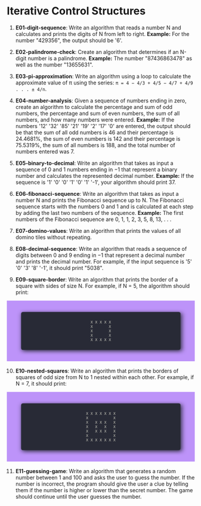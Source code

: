 # Iterative Control Structures

1) **E01-digit-sequence**: Write an algorithm that reads a number N and calculates and prints the digits of N from left to right. **Example:** For the number "429356", the output should be '6'.

2) **E02-palindrome-check**: Create an algorithm that determines if an N-digit number is a palindrome. **Example:** The number "87436863478" as well as the number "13655631".

3) **E03-pi-approximation**: Write an algorithm using a loop to calculate the approximate value of π using the series: `π = 4 − 4/3 + 4/5 − 4/7 + 4/9 . . . ± 4/n`.

4) **E04-number-analysis**: Given a sequence of numbers ending in zero, create an algorithm to calculate the percentage and sum of odd numbers, the percentage and sum of even numbers, the sum of all numbers, and how many numbers were entered. **Example:** If the numbers '12' '32' '85' '21' '19' '2' '17' '0' are entered, the output should be that the sum of all odd numbers is 46 and their percentage is 24.4681%, the sum of even numbers is 142 and their percentage is 75.5319%, the sum of all numbers is 188, and the total number of numbers entered was 7.

5) **E05-binary-to-decimal**: Write an algorithm that takes as input a sequence of 0 and 1 numbers ending in −1 that represent a binary number and calculates the represented decimal number. **Example:** If the sequence is '1' '0' '0' '1' '0' '1' '-1', your algorithm should print 37.

6) **E06-fibonacci-sequence**: Write an algorithm that takes as input a number N and prints the Fibonacci sequence up to N. The Fibonacci sequence starts with the numbers 0 and 1 and is calculated at each step by adding the last two numbers of the sequence. **Example:** The first numbers of the Fibonacci sequence are 0, 1, 1, 2, 3, 5, 8, 13, . . .

7) **E07-domino-values**: Write an algorithm that prints the values of all domino tiles without repeating.

8) **E08-decimal-sequence**: Write an algorithm that reads a sequence of digits between 0 and 9 ending in −1 that represent a decimal number and prints the decimal number. For example, if the input sequence is '5' '0' '3' '8' '-1', it should print "5038".

9) **E09-square-border**: Write an algorithm that prints the border of a square with sides of size N. For example, if N = 5, the algorithm should print:

![example](images/S03-E09.webp)

10) **E10-nested-squares**: Write an algorithm that prints the borders of squares of odd size from N to 1 nested within each other. For example, if N = 7, it should print:

![example](images/S03-E10.webp)

11) **E11-guessing-game**: Write an algorithm that generates a random number between 1 and 100 and asks the user to guess the number. If the number is incorrect, the program should give the user a clue by telling them if the number is higher or lower than the secret number. The game should continue until the user guesses the number.
